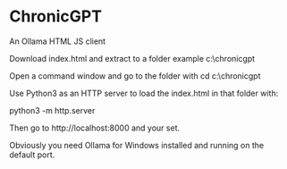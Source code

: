# ChronicGPT
An Ollama HTML JS client

Download index.html and extract to a folder example c:\chronicgpt

Open a command window and go to the folder with cd c:\chronicgpt

Use Python3 as an HTTP server to load the index.html in that folder with:

python3 -m http.server

Then go to http://localhost:8000 and your set.

Obviously you need Ollama for Windows installed and running on the default port.
